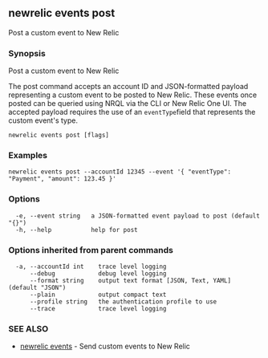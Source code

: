 ## newrelic events post

Post a custom event to New Relic

### Synopsis

Post a custom event to New Relic

The post command accepts an account ID and JSON-formatted payload representing a
custom event to be posted to New Relic. These events once posted can be queried
using NRQL via the CLI or New Relic One UI.
The accepted payload requires the use of an `eventType`field that
represents the custom event's type.


```
newrelic events post [flags]
```

### Examples

```
newrelic events post --accountId 12345 --event '{ "eventType": "Payment", "amount": 123.45 }'
```

### Options

```
  -e, --event string   a JSON-formatted event payload to post (default "{}")
  -h, --help           help for post
```

### Options inherited from parent commands

```
  -a, --accountId int    trace level logging
      --debug            debug level logging
      --format string    output text format [JSON, Text, YAML] (default "JSON")
      --plain            output compact text
      --profile string   the authentication profile to use
      --trace            trace level logging
```

### SEE ALSO

* [newrelic events](newrelic_events.md)	 - Send custom events to New Relic

